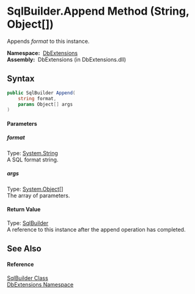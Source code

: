 SqlBuilder.Append Method (String, Object[])
===========================================
Appends *format* to this instance.

  **Namespace:**  [DbExtensions][1]  
  **Assembly:**  DbExtensions (in DbExtensions.dll)

Syntax
------

```csharp
public SqlBuilder Append(
	string format,
	params Object[] args
)
```

#### Parameters

##### *format*
Type: [System.String][2]  
A SQL format string.

##### *args*
Type: [System.Object][3][]  
The array of parameters.

#### Return Value
Type: [SqlBuilder][4]  
A reference to this instance after the append operation has completed.

See Also
--------

#### Reference
[SqlBuilder Class][4]  
[DbExtensions Namespace][1]  

[1]: ../README.md
[2]: http://msdn.microsoft.com/en-us/library/s1wwdcbf
[3]: http://msdn.microsoft.com/en-us/library/e5kfa45b
[4]: README.md